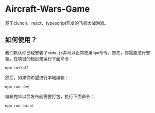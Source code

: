 # Aircraft-Wars-Game
基于clunch、react、typescript开发的飞机大战游戏。

## 如何使用？

我们默认你已经安装了```node.js```并可以正常使用```npm```命令。首先，你需要进行安装，在项目的根目录运行下面命令：

```
npm install
```

然后，如果你希望进行本地编辑：

```
npm run dev
```

编辑完毕以后发布前需要打包，执行下面命令：

```
npm run build
```
